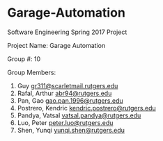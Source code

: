 # Garage-Automation
Software Engineering Spring 2017 Project

Project Name: Garage Automation  

Group #: 10

Group Members: 
  1. Guy <gr311@scarletmail.rutgers.edu>
  2. Rafal, Arthur <abr94@rutgers.edu>
  3. Pan, Gao <gao.pan.1996@rutgers.edu>
  4. Postrero, Kendric <kendric.postrero@rutgers.edu>
  5. Pandya, Vatsal <vatsal.pandya@rutgers.edu>
  6. Luo, Peter <peter.luo@rutgers.edu>
  7. Shen, Yunqi <yunqi.shen@rutgers.edu>
